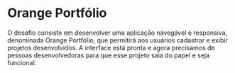 # Orange Portfólio

O desafio consiste em desenvolver uma aplicação navegável e responsiva, denominada Orange Portfólio, que permitirá aos usuários cadastrar e exibir projetos desenvolvidos. A interface está pronta e agora precisamos de pessoas desenvolvedoras para que esse projeto saia do papel e seja funcional.
